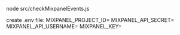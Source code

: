 node src/checkMixpanelEvents.js

create .env file:
MIXPANEL_PROJECT_ID=
MIXPANEL_API_SECRET=
MIXPANEL_API_USERNAME=
MIXPANEL_KEY=
